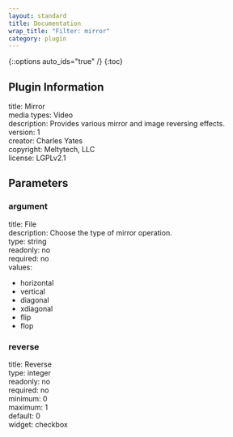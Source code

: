 ```yaml
---
layout: standard
title: Documentation
wrap_title: "Filter: mirror"
category: plugin
---
```

{::options auto_ids="true" /}
{:toc}

## Plugin Information

title: Mirror  
media types:
Video  
description: Provides various mirror and image reversing effects.  
version: 1  
creator: Charles Yates  
copyright: Meltytech, LLC  
license: LGPLv2.1  

## Parameters

### argument

title: File    
description:
Choose the type of mirror operation.  
type: string  
readonly: no  
required: no  
values:  
* horizontal
* vertical
* diagonal
* xdiagonal
* flip
* flop

### reverse

title: Reverse    
type: integer  
readonly: no  
required: no  
minimum: 0  
maximum: 1  
default: 0  
widget: checkbox  

